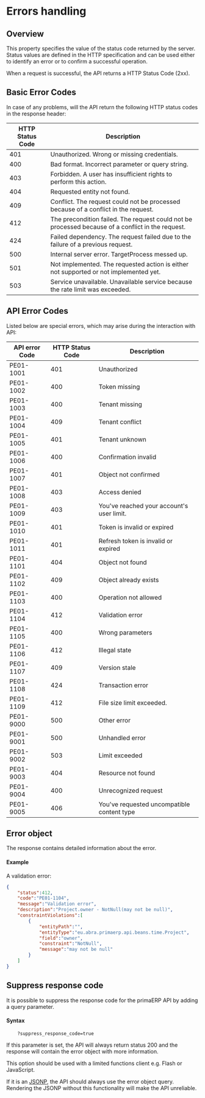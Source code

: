 Errors handling
==

## Overview

This property specifies the value of the status code returned by the server. Status values are defined in the HTTP specification and can be used either to identify an error or to confirm a successful operation.

When a request is successful, the API returns a HTTP Status Code (2xx).

## Basic Error Codes

In case of any problems, will the API return the following HTTP status codes in the response header:

| HTTP Status Code | Description |
| --- | --- |
| 401 | Unauthorized. Wrong or missing credentials. |
| 400 | Bad format. Incorrect parameter or query string. |
| 403 | Forbidden. A user has insufficient rights to perform this action. |
| 404 | Requested entity not found. |
| 409 | Conflict. The request could not be processed because of a conflict in the request. |
| 412 | The precondition failed. The request could not be processed because of a conflict in the request. |
| 424 | Failed dependency. The request failed due to the failure of a previous request. |
| 500 | Internal server error. TargetProcess messed up. |
| 501 | Not implemented. The requested action is either not supported or not implemented yet. |
| 503 | Service unavailable. Unavailable service because the rate limit was exceeded. |

## API Error Codes

Listed below are special errors, which may arise during the interaction with API:

| API error Code | HTTP Status Code | Description                                |
|----------------|------------------|--------------------------------------------|
| PE01-1001      | 401              | Unauthorized                               |
| PE01-1002      | 400              | Token missing                              |
| PE01-1003      | 400              | Tenant missing                             |
| PE01-1004      | 409              | Tenant conflict                            |
| PE01-1005      | 401              | Tenant unknown                             |
| PE01-1006      | 400              | Confirmation invalid                       |
| PE01-1007      | 401              | Object not confirmed                       |
| PE01-1008      | 403              | Access denied                              |
| PE01-1009      | 403              | You've reached your account's user limit.  |
| PE01-1010      | 401              | Token is invalid or expired                |
| PE01-1011      | 401              | Refresh token is invalid or expired        |
| PE01-1101      | 404              | Object not found                           |
| PE01-1102      | 409              | Object already exists                      |
| PE01-1103      | 400              | Operation not allowed                      |
| PE01-1104      | 412              | Validation error                           |
| PE01-1105      | 400              | Wrong parameters                           |
| PE01-1106      | 412              | Illegal state                              |
| PE01-1107      | 409              | Version stale                              |
| PE01-1108      | 424              | Transaction error                          |
| PE01-1109      | 412              | File size limit exceeded.                  |
| PE01-9000      | 500              | Other error                                |
| PE01-9001      | 500              | Unhandled error                            |
| PE01-9002      | 503              | Limit exceeded                             |
| PE01-9003      | 404              | Resource not found                         |
| PE01-9004      | 400              | Unrecognized request                       |
| PE01-9005      | 406              | You've requested uncompatible content type |

## Error object

The response contains detailed information about the error.

#### Example

A validation error:

```JSON
{
	"status":412,
	"code":"PE01-1104",
	"message":"Validation error",
	"description":"Project.owner - NotNull(may not be null)",
	"constraintViolations":[
		{
			"entityPath":"",
			"entityType":"eu.abra.primaerp.api.beans.time.Project",
			"field":"owner",
			"constraint":"NotNull",
			"message":"may not be null"
		}
	]
}
```

## Suppress response code

It is possible to suppress the response code for the primaERP API by adding a query parameter.

#### Syntax

		?suppress_response_code=true

If this parameter is set, the API will always return status 200 and the response will contain the error object with more information.

This option should be used with a limited functions client e.g. Flash or JavaScript.

If it is an [JSONP](response.md#jsonp-json-with-padding), the API should always use the error object query. Rendering the JSONP without this functionality will make the API unreliable.
